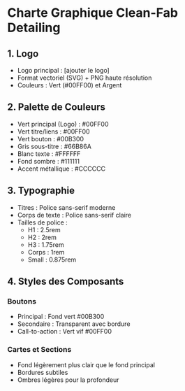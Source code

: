 # Charte Graphique Clean-Fab Detailing

## 1. Logo
- Logo principal : [ajouter le logo]
- Format vectoriel (SVG) + PNG haute résolution
- Couleurs : Vert (#00FF00) et Argent

## 2. Palette de Couleurs
- Vert principal (Logo) : #00FF00
- Vert titre/liens : #00FF00
- Vert bouton : #00B300
- Gris sous-titre : #66B86A
- Blanc texte : #FFFFFF
- Fond sombre : #111111
- Accent métallique : #CCCCCC

## 3. Typographie
- Titres : Police sans-serif moderne
- Corps de texte : Police sans-serif claire
- Tailles de police :
  * H1 : 2.5rem
  * H2 : 2rem
  * H3 : 1.75rem
  * Corps : 1rem
  * Small : 0.875rem

## 4. Styles des Composants
### Boutons
- Principal : Fond vert #00B300
- Secondaire : Transparent avec bordure
- Call-to-action : Vert vif #00FF00

### Cartes et Sections
- Fond légèrement plus clair que le fond principal
- Bordures subtiles
- Ombres légères pour la profondeur